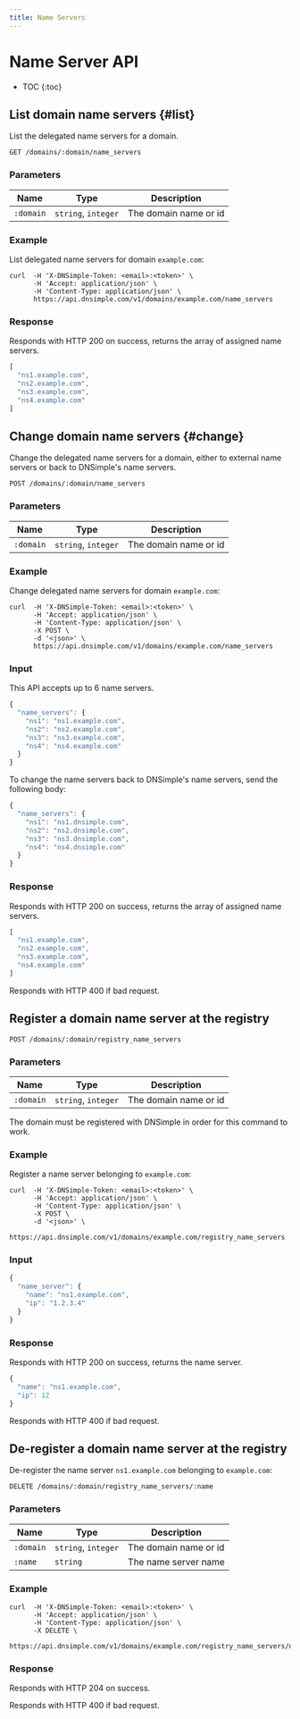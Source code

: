 ```yaml
---
title: Name Servers
---
```


# Name Server API

* TOC
{:toc}


## List domain name servers {#list}

List the delegated name servers for a domain.

    GET /domains/:domain/name_servers

### Parameters

Name | Type | Description
-----|------|------------
`:domain` | `string`, `integer` | The domain name or id

### Example

List delegated name servers for domain `example.com`:

    curl  -H 'X-DNSimple-Token: <email>:<token>' \
          -H 'Accept: application/json' \
          -H 'Content-Type: application/json' \
          https://api.dnsimple.com/v1/domains/example.com/name_servers

### Response

Responds with HTTP 200 on success, returns the array of assigned name servers.

~~~js
[
  "ns1.example.com",
  "ns2.example.com",
  "ns3.example.com",
  "ns4.example.com"
]
~~~


## Change domain name servers {#change}

Change the delegated name servers for a domain, either to external name servers or back to DNSimple's name servers.

    POST /domains/:domain/name_servers

### Parameters

Name | Type | Description
-----|------|------------
`:domain` | `string`, `integer` | The domain name or id

### Example

Change delegated name servers for domain `example.com`:

    curl  -H 'X-DNSimple-Token: <email>:<token>' \
          -H 'Accept: application/json' \
          -H 'Content-Type: application/json' \
          -X POST \
          -d '<json>' \
          https://api.dnsimple.com/v1/domains/example.com/name_servers

### Input

This API accepts up to 6 name servers.

~~~js
{
  "name_servers": {
    "ns1": "ns1.example.com",
    "ns2": "ns2.example.com",
    "ns3": "ns3.example.com",
    "ns4": "ns4.example.com"
  }
}
~~~

To change the name servers back to DNSimple's name servers, send the following body:

~~~js
{
  "name_servers": {
    "ns1": "ns1.dnsimple.com",
    "ns2": "ns2.dnsimple.com",
    "ns3": "ns3.dnsimple.com",
    "ns4": "ns4.dnsimple.com"
  }
}
~~~

### Response

Responds with HTTP 200 on success, returns the array of assigned name servers.

~~~js
[
  "ns1.example.com",
  "ns2.example.com",
  "ns3.example.com",
  "ns4.example.com"
]
~~~

Responds with HTTP 400 if bad request.


## Register a domain name server at the registry

    POST /domains/:domain/registry_name_servers

### Parameters

Name | Type | Description
-----|------|------------
`:domain` | `string`, `integer` | The domain name or id

The domain must be registered with DNSimple in order for this command to work.

### Example

Register a name server belonging to `example.com`:

    curl  -H 'X-DNSimple-Token: <email>:<token>' \
          -H 'Accept: application/json' \
          -H 'Content-Type: application/json' \
          -X POST \
          -d '<json>' \
          https://api.dnsimple.com/v1/domains/example.com/registry_name_servers

### Input

~~~js
{
  "name_server": {
    "name": "ns1.example.com",
    "ip": "1.2.3.4"
  }
}
~~~

### Response

Responds with HTTP 200 on success, returns the name server.

~~~js
{
  "name": "ns1.example.com",
  "ip": 12
}
~~~

Responds with HTTP 400 if bad request.


## De-register a domain name server at the registry

De-register the name server `ns1.example.com` belonging to `example.com`:

    DELETE /domains/:domain/registry_name_servers/:name

### Parameters

Name | Type | Description
-----|------|------------
`:domain` | `string`, `integer` | The domain name or id
`:name` | `string` | The name server name

### Example

    curl  -H 'X-DNSimple-Token: <email>:<token>' \
          -H 'Accept: application/json' \
          -H 'Content-Type: application/json' \
          -X DELETE \
          https://api.dnsimple.com/v1/domains/example.com/registry_name_servers/ns1.example.com

### Response

Responds with HTTP 204 on success.

Responds with HTTP 400 if bad request.
